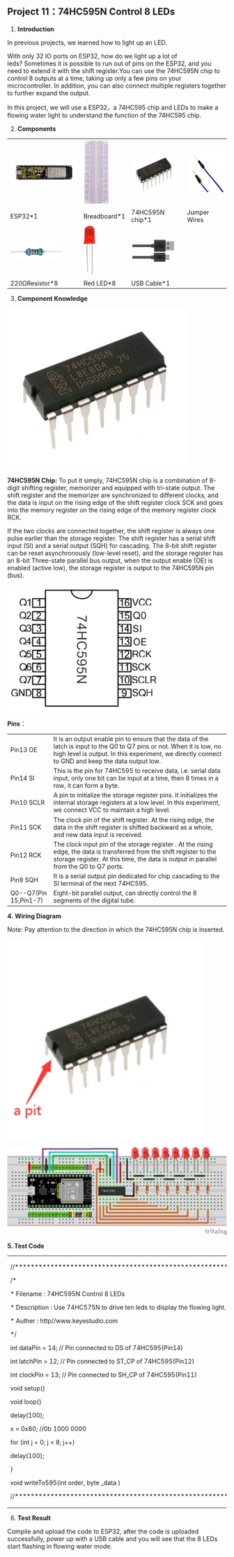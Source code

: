 ## Project 11：74HC595N Control 8 LEDs 

1.  **Introduction**

In previous projects, we learned how to light up an LED.

With only 32 IO ports on ESP32, how do we light up a lot of
leds? Sometimes it is possible to run out of pins on the ESP32, and you
need to extend it with the shift register.You can use the 74HC595N chip
to control 8 outputs at a time, taking up only a few pins on your
microcontroller. In addition, you can also connect multiple registers
together to further expand the output.

In this project, we will use a ESP32，a 74HC595 chip and LEDs to make a
flowing water light to understand the function of the 74HC595 chip.

2.  **Components**

<table>
<tbody>
<tr class="odd">
<td><img src="https://raw.githubusercontent.com/keyestudio/KS5011-KS5011F-Keyestudio-ESP32-Learning-Kit-Complete-Edition-Arduino/master/media/2a55dec25d757def2b46d5e9cd9c97e5.jpeg" style="width:1.75972in;height:0.85833in" /></td>
<td><img src="https://raw.githubusercontent.com/keyestudio/KS5011-KS5011F-Keyestudio-ESP32-Learning-Kit-Complete-Edition-Arduino/master/media/e380dd26e4825be9a768973802a55fe6.png" style="width:0.63889in;height:1.56667in" /></td>
<td><img src="https://raw.githubusercontent.com/keyestudio/KS5011-KS5011F-Keyestudio-ESP32-Learning-Kit-Complete-Edition-Arduino/master/media/f97e58ab51ec0a274ff3e72e08a7d55d.png" style="width:1.07847in;height:0.88611in" /></td>
<td><img src="https://raw.githubusercontent.com/keyestudio/KS5011-KS5011F-Keyestudio-ESP32-Learning-Kit-Complete-Edition-Arduino/master/media/c801a7baee258ff7f5f28ac6e9a7097b.png" style="width:0.98958in;height:0.95139in" /></td>
</tr>
<tr class="even">
<td>ESP32*1</td>
<td>Breadboard*1</td>
<td>74HC595N chip*1</td>
<td>Jumper Wires</td>
</tr>
<tr class="odd">
<td><img src="https://raw.githubusercontent.com/keyestudio/KS5011-KS5011F-Keyestudio-ESP32-Learning-Kit-Complete-Edition-Arduino/master/media/098a2730d0b0a2a4b2079e0fc87fd38b.png" style="width:1.22639in;height:0.49236in" /></td>
<td><img src="https://raw.githubusercontent.com/keyestudio/KS5011-KS5011F-Keyestudio-ESP32-Learning-Kit-Complete-Edition-Arduino/master/media/3ec5906fad2172708d449390140f55e6.png" style="width:0.28056in;height:1.19722in" /></td>
<td><img src="https://raw.githubusercontent.com/keyestudio/KS5011-KS5011F-Keyestudio-ESP32-Learning-Kit-Complete-Edition-Arduino/master/media/7dcbd02995be3c142b2f97df7f7c03ce.png" style="width:1.05903in;height:0.56667in" /></td>
<td></td>
</tr>
<tr class="even">
<td>220ΩResistor*8</td>
<td>Red LED*8</td>
<td>USB Cable*1</td>
<td></td>
</tr>
</tbody>
</table>

3.  **Component Knowledge**

![](/media/6921c6d60135e072ed4bd24564ec4a6d.png)

**74HC595N Chip:** To put it simply, 74HC595N chip is a combination of
8-digit shifting register, memorizer and equipped with tri-state output.
The shift register and the memorizer are synchronized to different
clocks, and the data is input on the rising edge of the shift register
clock SCK and goes into the memory register on the rising edge of the
memory register clock RCK.

If the two clocks are connected together, the shift register is always
one pulse earlier than the storage register. The shift register has a
serial shift input (SI) and a serial output (SQH) for cascading. The
8-bit shift register can be reset asynchronously (low-level reset), and
the storage register has an 8-bit Three-state parallel bus output, when
the output enable (OE) is enabled (active low), the storage register is
output to the 74HC595N pin (bus).

![](/media/858b189f06ad68afe051b15043b2affd.png)

**Pins**：

<table>
<tbody>
<tr class="odd">
<td>Pin13 OE</td>
<td>It is an output enable pin to ensure that the data of the latch is input to the Q0 to Q7 pins or not. When it is low, no high level is output. In this experiment, we directly connect to GND and keep the data output low.</td>
</tr>
<tr class="even">
<td>Pin14 SI</td>
<td>This is the pin for 74HC595 to receive data, i.e. serial data input, only one bit can be input at a time, then 8 times in a row, it can form a byte.</td>
</tr>
<tr class="odd">
<td>Pin10 SCLR</td>
<td>A pin to initialize the storage register pins. It initializes the internal storage registers at a low level. In this experiment, we connect VCC to maintain a high level.</td>
</tr>
<tr class="even">
<td>Pin11 SCK</td>
<td>The clock pin of the shift register. At the rising edge, the data in the shift register is shifted backward as a whole, and new data input is received.</td>
</tr>
<tr class="odd">
<td>Pin12 RCK</td>
<td>The clock input pin of the storage register . At the rising edge, the data is transferred from the shift register to the storage register. At this time, the data is output in parallel from the Q0 to Q7 ports.</td>
</tr>
<tr class="even">
<td>Pin9 SQH</td>
<td>It is a serial output pin dedicated for chip cascading to the SI terminal of the next 74HC595.</td>
</tr>
<tr class="odd">
<td>Q0--Q7(Pin 15,Pin1-7)</td>
<td>Eight-bit parallel output, can directly control the 8 segments of the digital tube.</td>
</tr>
</tbody>
</table>

**4.** **Wiring Diagram**

Note: Pay attention to the direction in which the 74HC595N chip is
inserted.

![](/media/a6d03617539b70d6d69fa7e9acb25be9.png)

![](/media/11a03579b6cf94599f00554bfe014a3b.png)

**5. Test Code**

<table>
<tbody>
<tr class="odd">
<td><p>//************************************************************************</p>
<p>/*</p>
<p>* Filename : 74HC595N Control 8 LEDs</p>
<p>* Description : Use 74HC575N to drive ten leds to display the flowing light.</p>
<p>* Auther : http//www.keyestudio.com</p>
<p>*/</p>
<p>int dataPin = 14; // Pin connected to DS of 74HC595(Pin14)</p>
<p>int latchPin = 12; // Pin connected to ST_CP of 74HC595(Pin12)</p>
<p>int clockPin = 13; // Pin connected to SH_CP of 74HC595(Pin11)</p>
<p>void setup() </p>
<p>void loop() </p>
<p>delay(100);</p>
<p>x = 0x80; //0b 1000 0000</p>
<p>for (int j = 0; j &lt; 8; j++) </p>
<p>delay(100);</p>
<p>}</p>
<p>void writeTo595(int order, byte _data ) </p>
<p>//************************************************************************</p></td>
</tr>
</tbody>
</table>

6.  **Test Result**

Compile and upload the code to ESP32, after the code is uploaded
successfully, power up with a USB cable and you will see that the 8 LEDs
start flashing in flowing water mode.
